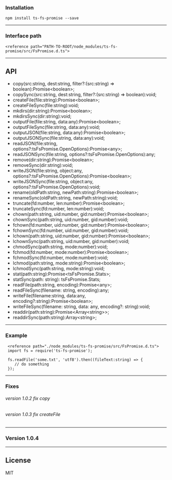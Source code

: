 ### Installation

    npm install ts-fs-promise --save
   
-------------

### Interface path

    <reference path="PATH-TO-ROOT/node_modules/ts-fs-promise/src/FsPromise.d.ts">
    
-------------

## API

* copy(src:string, dest:string, filter?:(src:string) => boolean):Promise<boolean\>;
* copySync(src:string, dest:string, filter?:(src:string) => boolean):void;
* createFile(file:string):Promise<boolean\>;
* createFileSync(file:string):void;
* mkdirs(dir:string):Promise<boolean\>;
* mkdirsSync(dir:string):void;
* outputFile(file:string, data:any):Promise<boolean\>;
* outputFileSync(file:string, data:any):void;
* outputJSON(file:string, data:any):Promise<boolean\>;
* outputJSONSync(file:string, data:any):void;
* readJSON(file:string, options?:tsFsPromise.OpenOptions):Promise<any\>;
* readJSONSync(file:string, options?:tsFsPromise.OpenOptions):any;
* remove(dir:string):Promise<boolean\>;
* removeSync(dir:string):void;
* writeJSON(file:string, object:any, options?:tsFsPromise.OpenOptions):Promise<boolean\>;
* writeJSONSync(file:string, object:any, options?:tsFsPromise.OpenOptions):void;
* rename(oldPath:string, newPath:string):Promise<boolean\>;
* renameSync(oldPath:string, newPath:string):void;
* truncate(fd:number, len:number):Promise<boolean\>;
* truncateSync(fd:number, len:number):void;
* chown(path:string, uid:number, gid:number):Promise<boolean\>;
* chownSync(path:string, uid:number, gid:number):void;
* fchown(fd:number, uid:number, gid:number):Promise<boolean\>;
* fchownSync(fd:number, uid:number, gid:number):void;
* lchown(path:string, uid:number, gid:number):Promise<boolean\>;
* lchownSync(path:string, uid:number, gid:number):void;
* chmodSync(path:string, mode:number):void;
* fchmod(fd:number, mode:number):Promise<boolean\>;
* fchmodSync(fd:number, mode:number):void;
* lchmod(path:string, mode:string):Promise<boolean\>;
* lchmodSync(path:string, mode:string):void;
* stat(path:string):Promise\<tsFsPromise.Stats>;
* statSync(path: string): tsFsPromise.Stats;
* readFile(path:string, encoding):Promise<any\>;
* readFileSync(filename: string, encoding):any;
* writeFile(filename:string, data:any, encoding?:string):Promise<boolean\>;
* writeFileSync(filename: string, data: any, encoding?: string):void;
* readdir(path:string):Promise<Array<string\>\>;
* readdirSync(path:string):Array<string\>;

------------

### Example 

     <reference path="./node_modules/ts-fs-promise/src/FsPromise.d.ts">
     import fs = require('ts-fs-promise');
     
     fs.readFile('some.txt', 'utf8').then((fileText:string) => {
        // do something
     });

------------
### Fixes

###### version 1.0.2 fix copy
###### version 1.0.3 fix createFile


-------------
### Version 1.0.4
-------------
License
----

MIT
